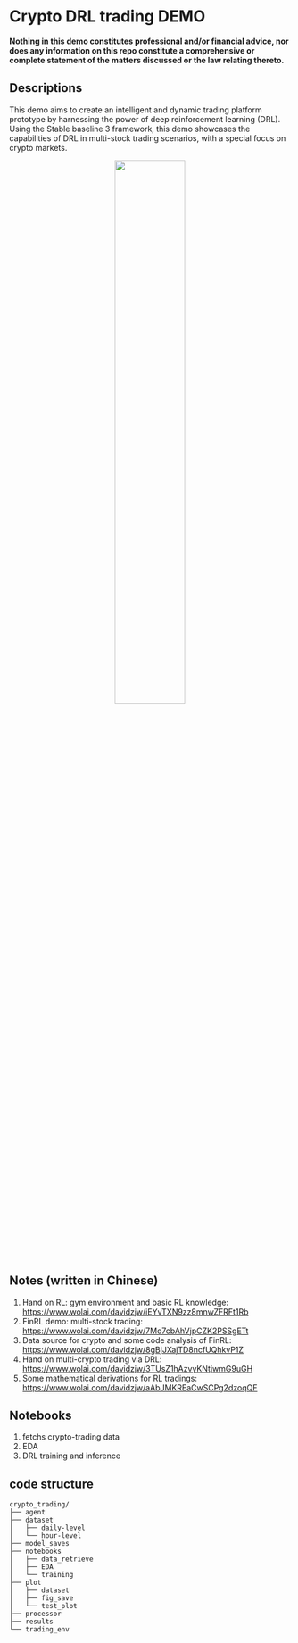 # Crypto DRL trading DEMO

**Nothing in this demo constitutes professional and/or financial advice, nor does any information on this repo constitute a comprehensive or complete statement of the matters discussed or the law relating thereto.**

## Descriptions

This demo aims to create an intelligent and dynamic trading platform prototype by harnessing the power of deep reinforcement learning (DRL). Using the Stable baseline 3 framework, this demo showcases the capabilities of DRL in multi-stock trading scenarios, with a special focus on crypto markets.

<div align="center">
<img align="center" src=https://github.com/valleysprings/crypto_trading/tree/main/plot/crypto_trading.jpg width="50%"/>
</div>
<br>

## Notes (written in Chinese)

1. Hand on RL: gym environment and basic RL knowledge: https://www.wolai.com/davidzjw/iEYvTXN9zz8mnwZFRFt1Rb
2. FinRL demo: multi-stock trading: https://www.wolai.com/davidzjw/7Mo7cbAhVjpCZK2PSSgETt
3. Data source for crypto and some code analysis of FinRL: https://www.wolai.com/davidzjw/8gBjJXajTD8ncfUQhkvP1Z
4. Hand on multi-crypto trading via DRL: https://www.wolai.com/davidzjw/3TUsZ1hAzvyKNtjwmG9uGH
5. Some mathematical derivations for RL tradings: https://www.wolai.com/davidzjw/aAbJMKREaCwSCPg2dzoqQF

## Notebooks

1. fetchs crypto-trading data
2. EDA
3. DRL training and inference
   
## code structure

``` 
crypto_trading/
├── agent
├── dataset
│   ├── daily-level
│   └── hour-level
├── model_saves
├── notebooks
│   ├── data_retrieve
│   ├── EDA
│   └── training
├── plot
│   ├── dataset
│   ├── fig_save
│   └── test_plot
├── processor
├── results
└── trading_env
```
